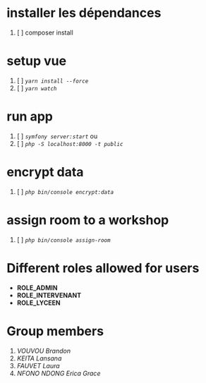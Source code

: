 # installer les dépendances
1. [ ] composer install

# setup vue
1. [ ] _`yarn install --force`_
2. [ ] _`yarn watch`_

# run app
1. [ ] _`symfony server:start`_
ou
1. [ ] _`php -S localhost:8000 -t public`_

# encrypt data
1. [ ] _`php bin/console encrypt:data`_

# assign room to a workshop
1. [ ] _`php bin/console assign-room`_


# Different roles allowed for users
* **ROLE_ADMIN**
* **ROLE_INTERVENANT**
* **ROLE_LYCEEN**


# Group members
1. _VOUVOU Brandon_
2. _KEITA Lansana_
3. _FAUVET Laura_
4. _NFONO NDONG Erica Grace_
